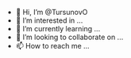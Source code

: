 - 👋 Hi, I’m @TursunovO
- 👀 I’m interested in ...
- 🌱 I’m currently learning ...
- 💞️ I’m looking to collaborate on ...
- 📫 How to reach me ...

<!---
TursunovO/TursunovO is a ✨ special ✨ repository because its `README.md` (this file) appears on your GitHub profile.
You can click the Preview link to take a look at your changes.
--->
